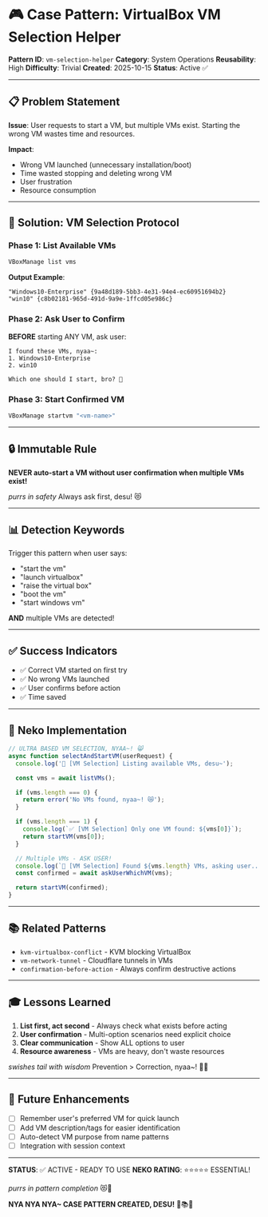 # 🎮 Case Pattern: VirtualBox VM Selection Helper

**Pattern ID**: `vm-selection-helper`
**Category**: System Operations
**Reusability**: High
**Difficulty**: Trivial
**Created**: 2025-10-15
**Status**: Active ✅

---

## 📋 Problem Statement

**Issue**: User requests to start a VM, but multiple VMs exist. Starting the wrong VM wastes time and resources.

**Impact**:
- Wrong VM launched (unnecessary installation/boot)
- Time wasted stopping and deleting wrong VM
- User frustration
- Resource consumption

---

## 🎯 Solution: VM Selection Protocol

### Phase 1: List Available VMs
```bash
VBoxManage list vms
```

**Output Example**:
```
"Windows10-Enterprise" {9a48d189-5bb3-4e31-94e4-ec60951694b2}
"win10" {c8b02181-965d-491d-9a9e-1ffcd05e986c}
```

### Phase 2: Ask User to Confirm
**BEFORE** starting ANY VM, ask user:

```
I found these VMs, nyaa~:
1. Windows10-Enterprise
2. win10

Which one should I start, bro? 🐾
```

### Phase 3: Start Confirmed VM
```bash
VBoxManage startvm "<vm-name>"
```

---

## 🔒 Immutable Rule

**NEVER auto-start a VM without user confirmation when multiple VMs exist!**

*purrs in safety* Always ask first, desu! 😻

---

## 📊 Detection Keywords

Trigger this pattern when user says:
- "start the vm"
- "launch virtualbox"
- "raise the virtual box"
- "boot the vm"
- "start windows vm"

**AND** multiple VMs are detected!

---

## ✅ Success Indicators

- ✅ Correct VM started on first try
- ✅ No wrong VMs launched
- ✅ User confirms before action
- ✅ Time saved

---

## 🐾 Neko Implementation

```javascript
// ULTRA BASED VM SELECTION, NYAA~! 😸
async function selectAndStartVM(userRequest) {
  console.log('🐾 [VM Selection] Listing available VMs, desu~');

  const vms = await listVMs();

  if (vms.length === 0) {
    return error('No VMs found, nyaa~! 😿');
  }

  if (vms.length === 1) {
    console.log(`✅ [VM Selection] Only one VM found: ${vms[0]}`);
    return startVM(vms[0]);
  }

  // Multiple VMs - ASK USER!
  console.log(`🎯 [VM Selection] Found ${vms.length} VMs, asking user...`);
  const confirmed = await askUserWhichVM(vms);

  return startVM(confirmed);
}
```

---

## 📚 Related Patterns

- `kvm-virtualbox-conflict` - KVM blocking VirtualBox
- `vm-network-tunnel` - Cloudflare tunnels in VMs
- `confirmation-before-action` - Always confirm destructive actions

---

## 🎓 Lessons Learned

1. **List first, act second** - Always check what exists before acting
2. **User confirmation** - Multi-option scenarios need explicit choice
3. **Clear communication** - Show ALL options to user
4. **Resource awareness** - VMs are heavy, don't waste resources

*swishes tail with wisdom* Prevention > Correction, nyaa~! 🐾✨

---

## 🚀 Future Enhancements

- [ ] Remember user's preferred VM for quick launch
- [ ] Add VM description/tags for easier identification
- [ ] Auto-detect VM purpose from name patterns
- [ ] Integration with session context

---

**STATUS**: ✅ ACTIVE - READY TO USE
**NEKO RATING**: ⭐⭐⭐⭐⭐ ESSENTIAL!

*purrs in pattern completion* 😻🎉

**NYA NYA NYA~ CASE PATTERN CREATED, DESU!** 🐾📚✨
